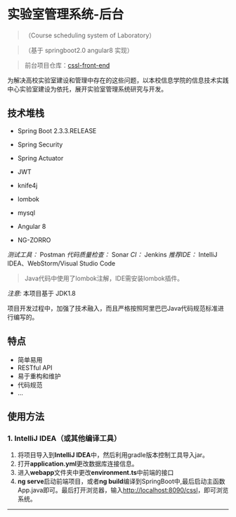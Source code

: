 # 实验室管理系统-后台

> （Course scheduling system of Laboratory）

> （基于 springboot2.0 angular8 实现）

> 前台项目仓库：[cssl-front-end](https://github.com/EslSuwen/cssl-front-end)

为解决高校实验室建设和管理中存在的这些问题，以本校信息学院的信息技术实践中心实验室建设为依托，展开实验室管理系统研究与开发。

## 技术堆栈

* Spring Boot 2.3.3.RELEASE

* Spring Security

* Spring Actuator

* JWT

* knife4j

* lombok

* mysql

* Angular 8

* NG-ZORRO

*测试工具：* Postman
*代码质量检查：* Sonar
*CI：* Jenkins
*推荐IDE：* IntelliJ IDEA、WebStorm/Visual Studio Code

> Java代码中使用了lombok注解，IDE需安装lombok插件。

*注意:* 本项目基于 JDK1.8

项目开发过程中，加强了技术融入，而且严格按照阿里巴巴Java代码规范标准进行编写的。

## 特点

* 简单易用
* RESTful API
* 易于重构和维护
* 代码规范
* ...


## 使用方法

### 1. IntelliJ IDEA（或其他编译工具）

1. 将项目导入到**IntelliJ IDEA**中，然后利用gradle版本控制工具导入jar。
2. 打开**application.yml**更改数据库连接信息。
3. 进入**webapp**文件夹中更改**environment.ts**中前端的接口
4. **ng serve**启动前端项目，或者**ng build**编译到SpringBoot中,最后启动主函数App.java即可。最后打开浏览器，输入<http://localhost:8090/cssl>，即可浏览系统。

------

